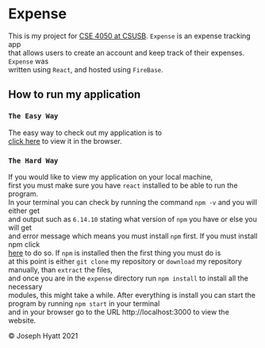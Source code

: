 # Expense

This is my project for [CSE 4050 at CSUSB](#). `Expense` is an expense tracking app \
that allows users to create an account and keep track of their expenses. `Expense` was \
written using `React`, and hosted using `FireBase`.

## How to run my application

### `The Easy Way`

The easy way to check out my application is to \
[click here](http://localhost:3000) to view it in the browser.

### `The Hard Way`

If you would like to view my application on your local machine, \
first you must make sure you have `react` installed to be able to run the program. \
In your terminal you can check by running the command `npm -v` and you will either get \
and output such as `6.14.10` stating what version of `npm` you have or else you will get \
and error message which means you must install `npm` first. If you must install npm click \
[here](https://nodejs.org/en/) to do so. If `npm` is installed then the first thing you must do is \
at this point is either `git clone` my repository or `download` my repository manually, than `extract` the files, \
and once you are in the `expense` directory run `npm install` to install all the necessary \
modules, this might take a while. After everything is install you can start the program by running `npm start` in your terminal \
and in your browser go to the URL http://localhost:3000 to view the website.

&copy; Joseph Hyatt 2021
